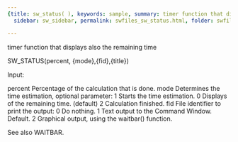 ```yaml
---
{title: sw_status( ), keywords: sample, summary: timer function that displays also the remaining time,
  sidebar: sw_sidebar, permalink: swfiles_sw_status.html, folder: swfiles, mathjax: 'true'}

---
```

  timer function that displays also the remaining time
 
  SW_STATUS(percent, {mode},{fid},{title})
 
  Input:
 
  percent   Percentage of the calculation that is done.
  mode      Determines the time estimation, optional parameter:
                1   Starts the time estimation.
                0   Displays of the remaining time. (default)
                2   Calculation finished.
  fid       File identifier to print the output:
                0   Do nothing.
                1   Text output to the Command Window. Default.
                2   Graphical output, using the waitbar() function.
 
  See also WAITBAR.
 
